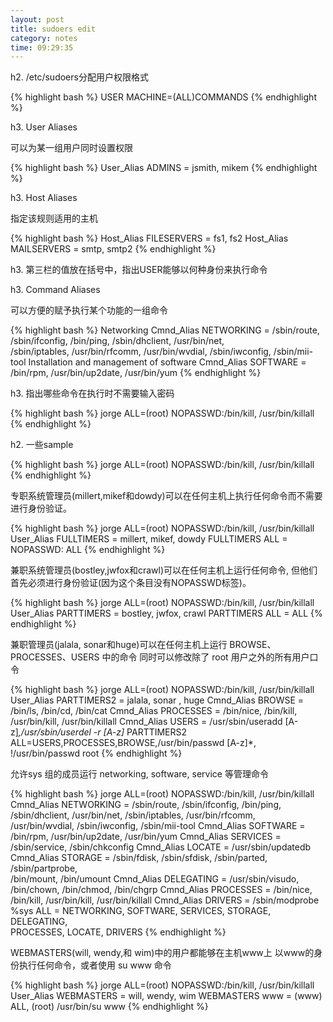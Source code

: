 ```yaml
---
layout: post
title: sudoers edit
category: notes
time: 09:29:35
---
```

h2. /etc/sudoers分配用户权限格式

{% highlight bash %}
USER    MACHINE=(ALL)COMMANDS
{% endhighlight %}

h3. User Aliases

可以为某一组用户同时设置权限

{% highlight bash %}
User_Alias ADMINS = jsmith, mikem
{% endhighlight %}

h3. Host Aliases

指定该规则适用的主机

{% highlight bash %}
Host_Alias      FILESERVERS = fs1, fs2
Host_Alias      MAILSERVERS = smtp, smtp2
{% endhighlight %}

h3. 第三栏的值放在括号中，指出USER能够以何种身份来执行命令

h3. Command Aliases

可以方便的赋予执行某个功能的一组命令

{% highlight bash %}
Networking
Cmnd_Alias NETWORKING = /sbin/route, /sbin/ifconfig, /bin/ping, /sbin/dhclient, /usr/bin/net,\
                         /sbin/iptables, /usr/bin/rfcomm, /usr/bin/wvdial, /sbin/iwconfig, /sbin/mii-tool
Installation and management of software
Cmnd_Alias SOFTWARE = /bin/rpm, /usr/bin/up2date, /usr/bin/yum
{% endhighlight %}

h3. 指出哪些命令在执行时不需要输入密码

{% highlight bash %}
jorge ALL=(root) NOPASSWD:/bin/kill, /usr/bin/killall
{% endhighlight %}

h2. 一些sample

{% highlight bash %}
jorge ALL=(root) NOPASSWD:/bin/kill, /usr/bin/killall
{% endhighlight %}

专职系统管理员(millert,mikef和dowdy)可以在任何主机上执行任何命令而不需要进行身份验证。

{% highlight bash %}
jorge ALL=(root) NOPASSWD:/bin/kill, /usr/bin/killall
User_Alias FULLTIMERS = millert, mikef, dowdy
FULLTIMERS ALL = NOPASSWD: ALL
{% endhighlight %}

兼职系统管理员(bostley,jwfox和crawl)可以在任何主机上运行任何命令,
但他们首先必须进行身份验证(因为这个条目没有NOPASSWD标签)。

{% highlight bash %}
jorge ALL=(root) NOPASSWD:/bin/kill, /usr/bin/killall
User_Alias PARTTIMERS = bostley, jwfox, crawl
PARTTIMERS ALL = ALL
{% endhighlight %}

兼职管理员(jalala, sonar和huge)可以在任何主机上运行 BROWSE、PROCESSES、USERS 中的命令
同时可以修改除了 root 用户之外的所有用户口令

{% highlight bash %}
jorge ALL=(root) NOPASSWD:/bin/kill, /usr/bin/killall
User_Alias PARTTIMERS2 = jalala, sonar , huge
Cmnd_Alias BROWSE = /bin/ls, /bin/cd, /bin/cat
Cmnd_Alias PROCESSES = /bin/nice, /bin/kill, /usr/bin/kill, /usr/bin/killall
Cmnd_Alias USERS = /usr/sbin/useradd [A-z]*,/usr/sbin/userdel -r [A-z]*
PARTTIMERS2 ALL=USERS,PROCESSES,BROWSE,/usr/bin/passwd [A-z]*, !/usr/bin/passwd root
{% endhighlight %}

允许sys 组的成员运行 networking, software, service 等管理命令

{% highlight bash %}
jorge ALL=(root) NOPASSWD:/bin/kill, /usr/bin/killall
Cmnd_Alias NETWORKING = /sbin/route, /sbin/ifconfig, /bin/ping, \
                /sbin/dhclient, /usr/bin/net, /sbin/iptables, /usr/bin/rfcomm, \
                /usr/bin/wvdial, /sbin/iwconfig, /sbin/mii-tool
Cmnd_Alias SOFTWARE = /bin/rpm, /usr/bin/up2date, /usr/bin/yum
Cmnd_Alias SERVICES = /sbin/service, /sbin/chkconfig
Cmnd_Alias LOCATE = /usr/sbin/updatedb
Cmnd_Alias STORAGE = /sbin/fdisk, /sbin/sfdisk, /sbin/parted, /sbin/partprobe, \
                /bin/mount, /bin/umount
Cmnd_Alias DELEGATING = /usr/sbin/visudo, /bin/chown, /bin/chmod, /bin/chgrp
Cmnd_Alias PROCESSES = /bin/nice, /bin/kill, /usr/bin/kill, /usr/bin/killall
Cmnd_Alias DRIVERS = /sbin/modprobe
%sys ALL = NETWORKING, SOFTWARE, SERVICES, STORAGE, DELEGATING, \
                PROCESSES, LOCATE, DRIVERS
{% endhighlight %}

WEBMASTERS(will, wendy,和 wim)中的用户都能够在主机www上
以www的身份执行任何命令，或者使用 su www 命令

{% highlight bash %}
jorge ALL=(root) NOPASSWD:/bin/kill, /usr/bin/killall
User_Alias WEBMASTERS = will, wendy, wim
WEBMASTERS www = (www) ALL, (root) /usr/bin/su www
{% endhighlight %}

